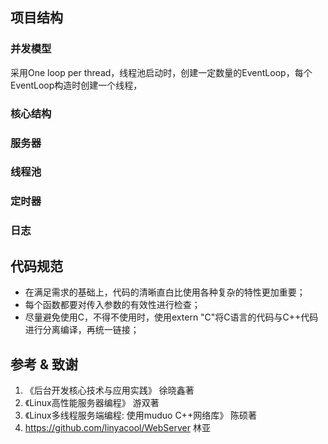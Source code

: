 ## 项目结构
### 并发模型
采用One loop per thread，线程池启动时，创建一定数量的EventLoop，每个EventLoop构造时创建一个线程，




### 核心结构

### 服务器

### 线程池

### 定时器

### 日志

## 代码规范
+ 在满足需求的基础上，代码的清晰直白比使用各种复杂的特性更加重要；
+ 每个函数都要对传入参数的有效性进行检查；
+ 尽量避免使用C，不得不使用时，使用extern "C"将C语言的代码与C++代码进行分离编译，再统一链接；

## 参考 & 致谢
1. 《后台开发核心技术与应用实践》                   徐晓鑫著
2. 《Linux高性能服务器编程》                       游双著
3. 《Linux多线程服务端编程: 使用muduo C++网络库》   陈硕著
4.  https://github.com/linyacool/WebServer       林亚        

